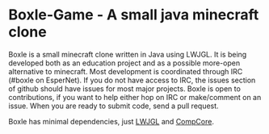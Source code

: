 Boxle-Game - A small java minecraft clone
==========

Boxle is a small minecraft clone written in Java using LWJGL.  It is being developed both as an education project and as a possible more-open alternative to minecraft.
Most development is coordinated through IRC (#boxle on EsperNet).  If you do not have access to IRC, the issues section of github should have issues for most major projects.  Boxle is open to contributions, if you want to help either hop on IRC or make/comment on an issue.  When you are ready to submit code, send a pull request.

Boxle has minimal dependencies, just [LWJGL](http://lwjgl.org/) and [CompCore](https://github.com/warriordog/CompCore).
